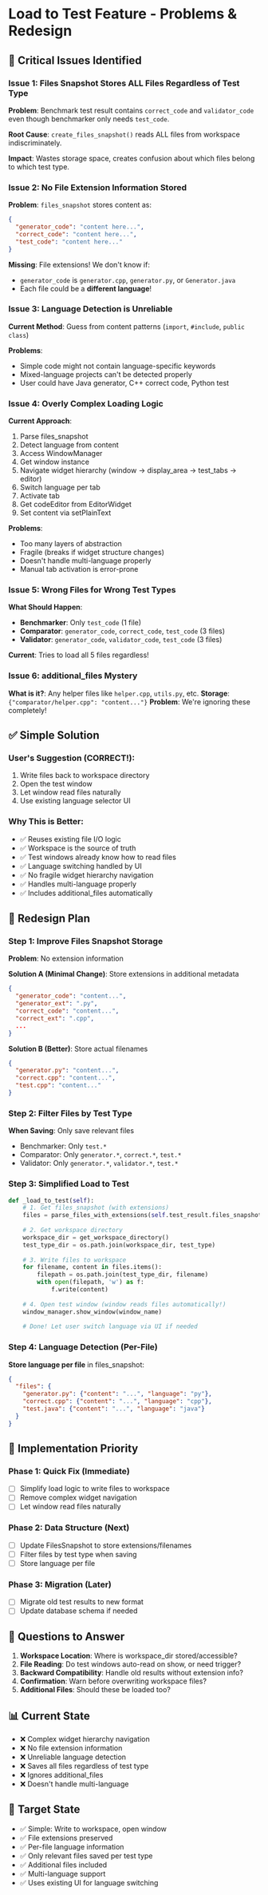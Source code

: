 # Load to Test Feature - Problems & Redesign

## 🔴 Critical Issues Identified

### Issue 1: Files Snapshot Stores ALL Files Regardless of Test Type
**Problem**: Benchmark test result contains `correct_code` and `validator_code` even though benchmarker only needs `test_code`.

**Root Cause**: `create_files_snapshot()` reads ALL files from workspace indiscriminately.

**Impact**: Wastes storage space, creates confusion about which files belong to which test type.

### Issue 2: No File Extension Information Stored
**Problem**: `files_snapshot` stores content as:
```json
{
  "generator_code": "content here...",
  "correct_code": "content here...",
  "test_code": "content here..."
}
```

**Missing**: File extensions! We don't know if:
- `generator_code` is `generator.cpp`, `generator.py`, or `Generator.java`
- Each file could be a **different language**!

### Issue 3: Language Detection is Unreliable
**Current Method**: Guess from content patterns (`import`, `#include`, `public class`)

**Problems**:
- Simple code might not contain language-specific keywords
- Mixed-language projects can't be detected properly
- User could have Java generator, C++ correct code, Python test

### Issue 4: Overly Complex Loading Logic
**Current Approach**:
1. Parse files_snapshot
2. Detect language from content
3. Access WindowManager
4. Get window instance
5. Navigate widget hierarchy (window → display_area → test_tabs → editor)
6. Switch language per tab
7. Activate tab
8. Get codeEditor from EditorWidget
9. Set content via setPlainText

**Problems**:
- Too many layers of abstraction
- Fragile (breaks if widget structure changes)
- Doesn't handle multi-language properly
- Manual tab activation is error-prone

### Issue 5: Wrong Files for Wrong Test Types
**What Should Happen**:
- **Benchmarker**: Only `test_code` (1 file)
- **Comparator**: `generator_code`, `correct_code`, `test_code` (3 files)
- **Validator**: `generator_code`, `validator_code`, `test_code` (3 files)

**Current**: Tries to load all 5 files regardless!

### Issue 6: additional_files Mystery
**What is it?**: Any helper files like `helper.cpp`, `utils.py`, etc.
**Storage**: `{"comparator/helper.cpp": "content..."}`
**Problem**: We're ignoring these completely!

## ✅ Simple Solution

### **User's Suggestion (CORRECT!):**
1. Write files back to workspace directory
2. Open the test window
3. Let window read files naturally
4. Use existing language selector UI

### **Why This is Better:**
- ✅ Reuses existing file I/O logic
- ✅ Workspace is the source of truth
- ✅ Test windows already know how to read files
- ✅ Language switching handled by UI
- ✅ No fragile widget hierarchy navigation
- ✅ Handles multi-language properly
- ✅ Includes additional_files automatically

## 📝 Redesign Plan

### Step 1: Improve Files Snapshot Storage
**Problem**: No extension information

**Solution A (Minimal Change)**: Store extensions in additional metadata
```json
{
  "generator_code": "content...",
  "generator_ext": ".py",
  "correct_code": "content...",
  "correct_ext": ".cpp",
  ...
}
```

**Solution B (Better)**: Store actual filenames
```json
{
  "generator.py": "content...",
  "correct.cpp": "content...",
  "test.cpp": "content..."
}
```

### Step 2: Filter Files by Test Type
**When Saving**: Only save relevant files
- Benchmarker: Only `test.*`
- Comparator: Only `generator.*`, `correct.*`, `test.*`
- Validator: Only `generator.*`, `validator.*`, `test.*`

### Step 3: Simplified Load to Test
```python
def _load_to_test(self):
    # 1. Get files_snapshot (with extensions)
    files = parse_files_with_extensions(self.test_result.files_snapshot)
    
    # 2. Get workspace directory
    workspace_dir = get_workspace_directory()
    test_type_dir = os.path.join(workspace_dir, test_type)
    
    # 3. Write files to workspace
    for filename, content in files.items():
        filepath = os.path.join(test_type_dir, filename)
        with open(filepath, 'w') as f:
            f.write(content)
    
    # 4. Open test window (window reads files automatically!)
    window_manager.show_window(window_name)
    
    # Done! Let user switch language via UI if needed
```

### Step 4: Language Detection (Per-File)
**Store language per file** in files_snapshot:
```json
{
  "files": {
    "generator.py": {"content": "...", "language": "py"},
    "correct.cpp": {"content": "...", "language": "cpp"},
    "test.java": {"content": "...", "language": "java"}
  }
}
```

## 🎯 Implementation Priority

### Phase 1: Quick Fix (Immediate)
- [ ] Simplify load logic to write files to workspace
- [ ] Remove complex widget navigation
- [ ] Let window read files naturally

### Phase 2: Data Structure (Next)
- [ ] Update FilesSnapshot to store extensions/filenames
- [ ] Filter files by test type when saving
- [ ] Store language per file

### Phase 3: Migration (Later)
- [ ] Migrate old test results to new format
- [ ] Update database schema if needed

## 🔧 Questions to Answer

1. **Workspace Location**: Where is workspace_dir stored/accessible?
2. **File Reading**: Do test windows auto-read on show, or need trigger?
3. **Backward Compatibility**: Handle old results without extension info?
4. **Confirmation**: Warn before overwriting workspace files?
5. **Additional Files**: Should these be loaded too?

## 📊 Current State

- ❌ Complex widget hierarchy navigation
- ❌ No file extension information
- ❌ Unreliable language detection
- ❌ Saves all files regardless of test type
- ❌ Ignores additional_files
- ❌ Doesn't handle multi-language

## 🎯 Target State

- ✅ Simple: Write to workspace, open window
- ✅ File extensions preserved
- ✅ Per-file language information
- ✅ Only relevant files saved per test type
- ✅ Additional files included
- ✅ Multi-language support
- ✅ Uses existing UI for language switching
